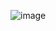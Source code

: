 ![image](https://github.com/will9191/snake-game/assets/99729211/c0cec003-8bff-4838-8d1f-f8f000a85bca)

